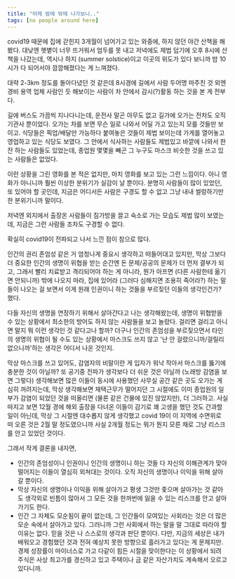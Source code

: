 ```yaml
---
title: "어제 밤에 밖에 나가보니.."
tags: [no people around here]
---
```


covid19 때문에 집에 갇힌지 3개월이 넘어가고 있는 와중에, 하지 않던 야간 산책을 해봤다. 대낮엔 햇볕이 너무 뜨거워서 엄두를 못 내고 저녁에도 제법 덥기에 오후 8시에 산책을 나갔는데, 역시나 하지 (summer solstice)이고 이곳의 위도가 있다 보니까 밤 10시가 다 되어서야 깜깜해졌다는 게 느껴졌다. 

대략 2-3km 정도를 돌아다녔던 것 같은데 8시경에 길에서 사람 두어명 마주친 것 외엔 경비 용역 업체 사람인 듯 해보이는 사람이 차 안에서 감시(?)활동 하는 것을 본 게 전부다. 

길에 버스도 가끔씩 지나다니는데, 운전사 말곤 아무도 없고 길가에 오가는 전차도 오직 기관사 뿐이었다. 오가는 차를 보면 무슨 일로 나와서 어딜 가고 있는지 모를 것들만 보이고. 식당들은 픽업/배달만 가능하다 붙여놓은 것들이 제법 보이는데 가게를 열어놓고 영업하고 있는 식당도 보였다. 그 안에서 식사하는 사람들도 제법있고 바깥에 나와서 한잔 하는 사람들도 있었는데, 종업원 몇몇을 빼곤 그 누구도 마스크 비슷한 것을 쓰고 있는 사람들은 없었다. 

이런 상황을 그린 영화를 본 적은 없지만, 마치 영화를 보고 있는 그런 느낌이다. 아니 영화가 아니니까 훨씬 이상한 분위기가 실감이 날 뿐이다. 분명히 사람들이 많이 있었던, 또 있어야 할 곳인데, 지금은 어디서든 사람은 구경도 할 수 없고 그냥 내내 썰렁하기만 한 분위기니까 말이다. 

저녁엔 외지에서 출장온 사람들이 짐가방을 끌고 숙소로 가는 모습도 제법 많이 보였는데, 지금은 그런 사람들 조차도 구경할 수 없다.

확실히 covid19이 전파되고 나서 느낀 점이 참으로 많다. 

인간의 권리 존엄성 같은 거 엄청나게 중요시 생각하고 떠들어대고 있지만, 막상 그보다 더 중요한 인간의 생명이 위협을 받는 순간엔 돈 문제/공공의 문제가 더 먼저 결부가 되고, 그래서 빨리 치료받고 격리되어야 하는 게 아니라, 뭔가 아프면 (다른 사람한테 옮기면 안되니까) 밖에 나오지 마라, 집에 있어라 (그러다 심해지면 조용히 죽어라?) 하는 말들이 나오는 걸 보면서 이게 원래 인권이니 하는 것들을 부르짖던 이들의 생각인건가? 했다.

다들 자신의 생명을 연장하기 위해서 살아간다고 나는 생각해왔는데, 생명이 위협받을 수 있는 상황에서 최소한의 방어도 하지 않는 사람들을 보고 놀랐다. 걸리면 걸리고 아니면 말지 뭐 이런 생각인 것 같다고나 할까? 더구나 인간의 존엄성을 부르짖으면서 타인의 생명의 위협이 될 수도 있는 상황에서 마스크도 쓰지 않고 '난 안 걸렸으니까/걸릴리 없으니까'하는 생각은 어디서 나온 것인지. 

막상 마스크를 쓰고 있어도, 감염자의 비말이란 게 입자가 워낙 작아서 마스크를 뚫기에 충분한 것이 아닐까? 또 공기중 전파가 생각보다 더 쉬운 것은 아닐까 (노래방 감염을 보면 그렇다) 생각해보면 많은 이들이 동시에 사용했던 사무실 공간 같은 곳도 오가는 게 심히 꺼려지는데, 막상 생각해보면 재택근무가 떨어지던 그 시절에도 이미 종업원의 일부가 감염이 되었던 것을 떠올리면 (물론 같은 건물에 있진 않았지만), 더 그러하고. 사실 따지고 보면 12월 경에 해외 출장을 다녀온 이들이 감기로 꽤 고생을 했던 것도 간과할 일이 아닌데, 막상 그 시절엔 대수롭지 않게 생각했고 covid 19이 이 지역에 수면위로 떠 오른 것은 2월 말 정도였으니까 사실 2개월 정도는 뭐가 뭔지 모른 채로 그냥 리스크를 안고 있었던 것이다. 

그래서 작게 결론을 내자면,

- 인간의 존엄성이니 인권이니 인간의 생명이니 하는 것들 다 자신의 이해관계가 맞아 떨어지는 이들이 열심히 외쳐대는 것이다. 오직 자신의 생명이나 이익을 위해 살아갈 뿐이다.
- 막상 자신의 생명이나 이익을 위해 살아가고 평생 그것만 좇으며 살아가는 것 같아도 생각외로 빈틈이 많아서 그 모든 것을 한꺼번에 잃을 수 있는 리스크를 안고 살아가기도 한다.
- 인간 그 자체도 모순됨이 끝이 없는데, 그 인간들이 모여있는 사회라는 것은 더 많은 모순 속에서 살아가고 있다. 그러니까 그런 사회에서 하는 말을 말 그대로 따라야 할 이유는 없다. 믿을 것은 나 스스로의 생각과 판단 뿐이다. 다만, 지금의 세상은 내가 배워오고 경험했던 것과 전혀 예상치 못한 방향으로 흘러가고 있다는 게 문제지만. 경제 성장률이 마이너스로 가고 다같이 힘든 시절을 맞이한다는 이 상황에서 되려 주식은 사상 최고가를 경신하고 있고 주택이나 금 같은 자산가치도 계속해서 오르고 있다니까. 


